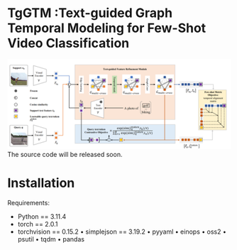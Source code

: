 # TgGTM :Text-guided Graph Temporal Modeling for Few-Shot Video Classification
![GitHub Logo](/overview.png)
The source code will be released soon.
# Installation
Requirements:
* Python == 3.11.4
* torch == 2.0.1
* torchvision == 0.15.2
•	simplejson == 3.19.2
•	pyyaml
•	einops
•	oss2
•	psutil
•	tqdm
•	pandas
